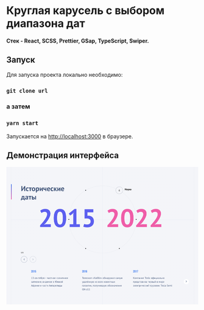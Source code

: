 # Круглая карусель с выбором диапазона дат

#### Стек - React, SCSS, Prettier, GSap, TypeScript, Swiper.


## Запуск

Для запуска проекта локально необходимо:
### `git clone url`

### а затем

### `yarn start`

Запускается на [http://localhost:3000](http://localhost:3000) в браузере.

## Демонстрация интерфейса
<img src="./public/screens/img.png" alt="screen img">
